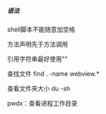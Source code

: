 ##### 语法

shell脚本不能随意加空格

方法声明先于方法调用

引用字符串最好使用""

查找文件
find . -name webview.*

查看文件夹大小
du -sh

pwdx：查看进程工作目录